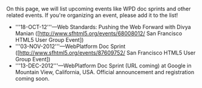On this page, we will list upcoming events like WPD doc sprints and other related events. If you're organizing an event, please add it to the list!
* '''18-OCT-12'''—Web Standards: Pushing the Web Forward with Divya Manian ([http://www.sfhtml5.org/events/68008012/ San Francisco HTML5 User Group Event])
* '''03-NOV-2012'''—WebPlatform Doc Sprint ([http://www.sfhtml5.org/events/87609752/ San Francisco HTML5 User Group Event])
* '''13-DEC-2012'''—WebPlatform Doc Sprint (URL coming) at Google in Mountain View, California, USA. Official announcement and registration coming soon.